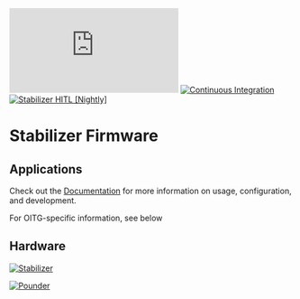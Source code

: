 [![QUARTIQ Matrix Chat](https://img.shields.io/matrix/quartiq:matrix.org)](https://matrix.to/#/#quartiq:matrix.org)
[![Continuous Integration](https://github.com/quartiq/stabilizer/actions/workflows/ci.yml/badge.svg)](https://github.com/quartiq/stabilizer/actions/workflows/ci.yml)
[![Stabilizer HITL [Nightly]](https://github.com/quartiq/hitl/actions/workflows/stabilizer-nightly.yml/badge.svg)](https://github.com/quartiq/hitl/actions/workflows/stabilizer-nightly.yml)

# Stabilizer Firmware

## Applications

Check out the [Documentation](https://quartiq.de/stabilizer) for more information on usage,
configuration, and development. 

For OITG-specific information, see below

## Hardware

[![Stabilizer](https://github.com/sinara-hw/Stabilizer/wiki/Stabilizer_v1.0_top_small.jpg)](https://github.com/sinara-hw/Stabilizer)

[![Pounder](https://user-images.githubusercontent.com/1338946/125936814-3664aa2d-a530-4c85-9393-999a7173424e.png)](https://github.com/sinara-hw/Pounder/wiki)
